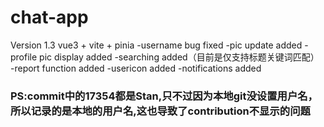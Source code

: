 # chat-app
Version 1.3
vue3 + vite + pinia
-username bug fixed
-pic update added
-profile pic display added
-searching added（目前是仅支持标题关键词匹配）
-report function added
-usericon added
-notifications added
<br/>
<h3>PS:commit中的17354都是Stan,只不过因为本地git没设置用户名，所以记录的是本地的用户名,这也导致了contribution不显示的问题</h1>
